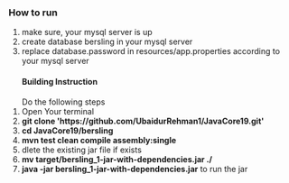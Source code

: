 <h3>How to run</h3>
<ol>
	<li>make sure, your mysql server is up</li>
	<li>create database bersling in your mysql server</li>
	<li>replace database.password in resources/app.properties according to your mysql server</li>
</ol>

<ol>
	<h4>Building Instruction</h4>
	Do the following steps
	<li>Open Your terminal</li>
	<li><strong>git clone 'https://github.com/UbaidurRehman1/JavaCore19.git'</strong></li>
	<li><strong>cd JavaCore19/bersling</strong></li>
	<li><strong>mvn test clean compile assembly:single</strong></li>
	<li>dlete the existing jar file if exists</li>
	<li><strong>mv target/bersling_1-jar-with-dependencies.jar ./ </strong></li>
	<li><strong>java -jar bersling_1-jar-with-dependencies.jar</strong> to run the jar</li>
</ol>